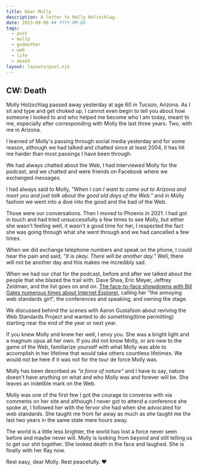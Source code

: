 ```yaml
---
title: Dear Molly
description: A letter to Molly Holzschlag.
date: 2023-09-06 ## YYYY-MM-DD
tags:
  - post
  - molly
  - godmother
  - web
  - life
  - death
layout: layouts/post.njk
---
```


## CW: Death

Molly Holzschlag passed away yesterday at age 60 in Tucson, Arizona. As I sit and type and get choked up, I cannot even begin to tell you about how someone I looked to and who helped me become who I am today, meant to me, especially after corresponding with Molly the last three years. Two, with me in Arizona.

I learned of Molly's passing through social media yesterday and for some reason, although we had talked and chatted since at least 2004, it has hit me harder than most passings I have been through.

We had always chatted about the Web, I had interviewed Molly for the podcast, and we chatted and were friends on Facebook where we exchanged messages.

I had always said to Molly, _"When I can I want to come out to Arizona and meet you and just talk about the good old days of the Web."_ and in Molly fashion we went into a dive into the good and the bad of the Web.

Those were our conversations. Then I moved to Phoenix in 2021. I had got in touch and had tried unsuccessfully a few times to see Molly, but either she wasn't feeling well, it wasn't a good time for her, I respected the fact she was going through what she went through and we had cancelled a few times.

When we did exchange telephone numbers and speak on the phone, I could hear the pain and said, _"It is okay. There will be another day."_ Well, there will not be another day and this makes me incredibly sad.

When we had our chat for the podcast, before and after we talked about the people that she blazed the trail with. Dave Shea, Eric Meyer, Jeffrey Zeldman, and the list goes on and on. [The face-to-face showdowns with Bill Gates numerous times about Internet Explorer](https://twitter.com/mholzschlag/status/1528580765675450374?s=20), calling her "the annoying web standards girl", the conferences and speaking, and owning the stage.

We discussed behind the scenes with Aaron Gustafson about reviving the Web Standards Project and wanted to do something(time permitting) starting near the end of the year or next year.

If you knew Molly and knew her well, I envy you. She was a bright light and a magnum opus all her own. If you did not know Molly, or are new to the game of the Web, familiarize yourself with what Molly was able to accomplish in her lifetime that would take others countless lifetimes. We would not be here if it was not for the tour de force Molly was.

Molly has been described as _"a force of nature"_ and I have to say, nature doesn't have anything on what and who Molly was and forever will be. She leaves an indelible mark on the Web.

Molly was one of the first few I got the courage to converse with via comments on her site and although I never got to attend a conference she spoke at, I followed her with the fervor she had when she advocated for web standards. She taught me from far away as much as she taught me the last two years in the same state mere hours away.

The world is a little less brighter, the world has lost a force never seen before and maybe never will. Molly is looking from beyond and still telling us to get our shit together. She looked death in the face and laughed. She is finally with her Ray now.

Rest easy, dear Molly. Rest peacefully. &hearts;
